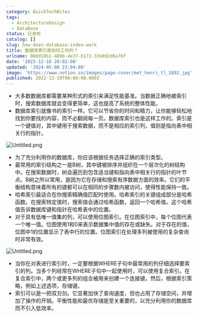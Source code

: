 ```yaml
---
category: QuickTechBites
tags:
  - ArchitectureDesign
  - DataBase
status: 已发布
catalog: []
slug: how-does-database-index-work
title: 数据库索引是如何工作的？
urlname: 068d18b1-489b-4e37-b172-33e892d6a70f
date: '2023-12-10 20:02:00'
updated: '2024-05-08 23:04:00'
image: 'https://www.notion.so/images/page-cover/met_henri_tl_1892.jpg'
published: 2022-12-10T08:00:00.000Z
---
```

- 大多数数据库都需要某种形式的索引来满足性能基准。当数据正确地被索引时，搜索数据库就会变得更简单，这也提高了系统的整体性能。
- 数据库索引就像书的索引一样。它可以节省你的时间和精力，让你能够轻松地找到你要找的内容，而不必翻阅每一页。数据库索引也是这样工作的。索引是一个键值对，其中键用于搜索数据，而不是相应的索引列，值则是指向表中相关行的指针。

![Untitled.png](https://prod-files-secure.s3.us-west-2.amazonaws.com/5d24fe63-e567-4804-86f9-9fdc62e13082/3e87f042-644d-48ab-9a58-227f3d930d71/Untitled.png?X-Amz-Algorithm=AWS4-HMAC-SHA256&X-Amz-Content-Sha256=UNSIGNED-PAYLOAD&X-Amz-Credential=ASIAZI2LB4666G5MUID2%2F20250214%2Fus-west-2%2Fs3%2Faws4_request&X-Amz-Date=20250214T053704Z&X-Amz-Expires=3600&X-Amz-Security-Token=IQoJb3JpZ2luX2VjEP7%2F%2F%2F%2F%2F%2F%2F%2F%2F%2FwEaCXVzLXdlc3QtMiJHMEUCIALjQSdUt%2BqyDIeRMSX9wh2hJgxeY7xUzlQz8Ju830uvAiEAxIqFjLZJULcbH4XnXNu%2BQzM9rBjtWJrMNQTzxMInm8Aq%2FwMIJxAAGgw2Mzc0MjMxODM4MDUiDECJ6fJDIxUKme1TRircA21JSRCxAX1VaZmii1vXVFDUpfOQsaMmiWRn3Hwb1qQs9%2FIazCOKkNOXL9t75A0YywsW9%2BL3xWwpj40aIvTidegMXawm8LpEIUv3tiO73mbn9YQ4bl3L%2Fs5YsYXmaRpnIcMKAbkYyoo06b34zonqOQfRn%2FsZc0Nj021DjneIEz9hPE0Q5zpAV5vKZ6NhvdNmMMXV7QUwYzlkI0vLWD0JFq9ly0ptK3xu4QSDAEIIsghWw59WJExXaZQFCCy77rX%2F8zG8UQ03CkedfjAP885YN6ANnTWT42EbQWmBp9UNiulb12LZ7FudmS544uqSBNX5Mr2Egsvb9N%2ByRC3tJcfuvlVOuC3myhFjNzqZH1H8unz%2FE6vYKWxztH%2B4Kp2GsQSD5wJs8AYknyf%2B%2BWqTngGYXmea9h3gVY3yYCl23Gb4124J0xQqygv%2Fjl3ARUIfmkXmeg%2BiHGRFDfAJd30F69E4Rbje6jFXOvxZBgjHbotxbWqniUweUsdXgBQszWZsAile%2FtAPwNaACtNAf7j209%2FXE3anf7MQv8fMdpATlC3rBOMhik2jwVFULfAmp14IVRkyvwXxU2A4JK5afQQuobVxSdgKrrjPsTKdSqN88Ob9CdAtk3NVqfrEae8j01W4MO6pu70GOqUBE4RrNQqPf61%2FPHDxANlFu5r4WqrG0KW1UrTcD7x93KR%2FigUM0rIDnluIQLndQilD%2BsUxDZ7vPUN6UTyHG1maVMDH4nfCyyaiwdG%2FYNyZxZ4gGWb8g8oTuKm2kzhL0Uuxt%2B0zy%2F3e0N5pfyKHo%2BVKwk15jjFLOFJNY4LEavtPtigRjFWJr0YzotnzosxuHfh7KtiMwdElAWQzZXOdscnOA%2FW6LNIP&X-Amz-Signature=c6684c68db1bbb16ef2b9451a5c1dee894a4b2132f5912245cbcda42ab028193&X-Amz-SignedHeaders=host&x-id=GetObject)

- 为了充分利用你的数据库，你应该根据任务选择正确的索引类型。
- 最常用的索引结构之一是B树，其中键被排序并组织在一个层次化的树结构中。在搜索数据时，树会遍历到包含适当键和指向表中相关行的指针的叶节点。B树之所以常用，是因为它在存储和搜索有序数据方面的效率。它们的平衡结构意味着所有的键都可以在相同的步骤数内被访问，使得性能保持一致。
- 哈希索引最适合在你搜索精确值匹配时使用。哈希索引的关键组成部分是哈希函数。在搜索特定值时，搜索值会通过哈希函数，返回一个哈希值。这个哈希值告诉数据库键和指针在哈希表中的位置。
- 对于具有低唯一值集的列，可以使用位图索引。在位图索引中，每个位图代表一个唯一值。位图使用1和0来表示数据集中值的存在或缺失。对于存在的值，位图中1的位置显示了表中行的位置。位图索引在处理多列被使用的复杂查询时非常有效。

![Untitled.png](https://prod-files-secure.s3.us-west-2.amazonaws.com/5d24fe63-e567-4804-86f9-9fdc62e13082/25e88b4a-737d-484e-85cc-b7fe2444aa3c/Untitled.png?X-Amz-Algorithm=AWS4-HMAC-SHA256&X-Amz-Content-Sha256=UNSIGNED-PAYLOAD&X-Amz-Credential=ASIAZI2LB4666G5MUID2%2F20250214%2Fus-west-2%2Fs3%2Faws4_request&X-Amz-Date=20250214T053704Z&X-Amz-Expires=3600&X-Amz-Security-Token=IQoJb3JpZ2luX2VjEP7%2F%2F%2F%2F%2F%2F%2F%2F%2F%2FwEaCXVzLXdlc3QtMiJHMEUCIALjQSdUt%2BqyDIeRMSX9wh2hJgxeY7xUzlQz8Ju830uvAiEAxIqFjLZJULcbH4XnXNu%2BQzM9rBjtWJrMNQTzxMInm8Aq%2FwMIJxAAGgw2Mzc0MjMxODM4MDUiDECJ6fJDIxUKme1TRircA21JSRCxAX1VaZmii1vXVFDUpfOQsaMmiWRn3Hwb1qQs9%2FIazCOKkNOXL9t75A0YywsW9%2BL3xWwpj40aIvTidegMXawm8LpEIUv3tiO73mbn9YQ4bl3L%2Fs5YsYXmaRpnIcMKAbkYyoo06b34zonqOQfRn%2FsZc0Nj021DjneIEz9hPE0Q5zpAV5vKZ6NhvdNmMMXV7QUwYzlkI0vLWD0JFq9ly0ptK3xu4QSDAEIIsghWw59WJExXaZQFCCy77rX%2F8zG8UQ03CkedfjAP885YN6ANnTWT42EbQWmBp9UNiulb12LZ7FudmS544uqSBNX5Mr2Egsvb9N%2ByRC3tJcfuvlVOuC3myhFjNzqZH1H8unz%2FE6vYKWxztH%2B4Kp2GsQSD5wJs8AYknyf%2B%2BWqTngGYXmea9h3gVY3yYCl23Gb4124J0xQqygv%2Fjl3ARUIfmkXmeg%2BiHGRFDfAJd30F69E4Rbje6jFXOvxZBgjHbotxbWqniUweUsdXgBQszWZsAile%2FtAPwNaACtNAf7j209%2FXE3anf7MQv8fMdpATlC3rBOMhik2jwVFULfAmp14IVRkyvwXxU2A4JK5afQQuobVxSdgKrrjPsTKdSqN88Ob9CdAtk3NVqfrEae8j01W4MO6pu70GOqUBE4RrNQqPf61%2FPHDxANlFu5r4WqrG0KW1UrTcD7x93KR%2FigUM0rIDnluIQLndQilD%2BsUxDZ7vPUN6UTyHG1maVMDH4nfCyyaiwdG%2FYNyZxZ4gGWb8g8oTuKm2kzhL0Uuxt%2B0zy%2F3e0N5pfyKHo%2BVKwk15jjFLOFJNY4LEavtPtigRjFWJr0YzotnzosxuHfh7KtiMwdElAWQzZXOdscnOA%2FW6LNIP&X-Amz-Signature=8c49704b6eb367742a09b3c38518f63ddde5f0e8792c6205ab40a9b737f865fe&X-Amz-SignedHeaders=host&x-id=GetObject)

- 当你在对表进行索引时，一定要根据WHERE子句中最常用的列仔细选择要索引的列。当多个列经常在WHERE子句中一起使用时，可以使用复合索引。在复合索引中，两个或更多列的组合被用来创建一个连接键。然后，根据索引策略，例如上述选项，存储键。
- 索引可以是一把双刃剑。它显著加快了查询速度，但也占用了存储空间，并增加了操作的开销。平衡性能和最优存储是至关重要的，以充分利用你的数据库而不引入低效率。
